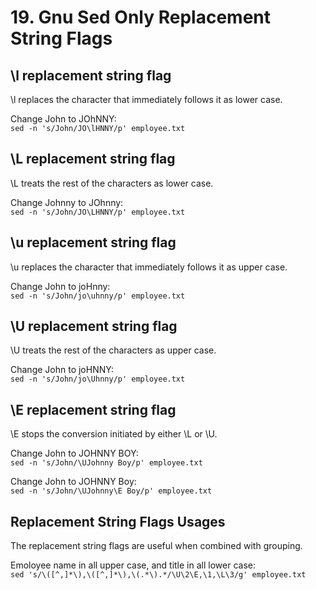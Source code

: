 # 19. Gnu Sed Only Replacement String Flags

## \l replacement string flag
\l replaces the character that immediately follows it as lower case.

Change John to JOhNNY:  
`sed -n 's/John/JO\lHNNY/p' employee.txt`

## \L replacement string flag
\L treats the rest of the characters as lower case.

Change Johnny to JOhnny:  
`sed -n 's/John/JO\LHNNY/p' employee.txt`

## \u replacement string flag
\u replaces the character that immediately follows it as upper case.

Change John to joHnny:  
`sed -n 's/John/jo\uhnny/p' employee.txt`

## \U replacement string flag
\U treats the rest of the characters as upper case.

Change John to joHNNY:  
`sed -n 's/John/jo\Uhnny/p' employee.txt`

## \E replacement string flag
\E stops the conversion initiated by either \L or \U.

Change John to JOHNNY BOY:  
`sed -n 's/John/\UJohnny Boy/p' employee.txt`

Change John to JOHNNY Boy:  
`sed -n 's/John/\UJohnny\E Boy/p' employee.txt`

## Replacement String Flags Usages
The replacement string flags are useful when combined with grouping.

Emoloyee name in all upper case, and title in all lower case:  
`sed 's/\([^,]*\),\([^,]*\),\(.*\).*/\U\2\E,\1,\L\3/g' employee.txt`
